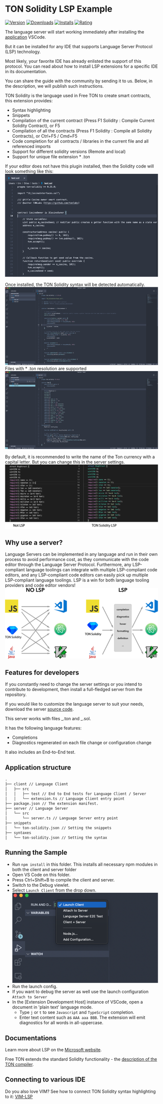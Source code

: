 # TON Solidity LSP Example

[![Version](https://vsmarketplacebadge.apphb.com/version/Timuchen.ton-solidity-language-server-bundle.svg)](https://marketplace.visualstudio.com/items?itemName=Timuchen.ton-solidity-language-server-bundle) [![Downloads](https://vsmarketplacebadge.apphb.com/downloads/Timuchen.ton-solidity-language-server-bundle.svg)](https://marketplace.visualstudio.com/items?itemName=Timuchen.ton-solidity-language-server-bundle) [![Installs](https://vsmarketplacebadge.apphb.com/installs/Timuchen.ton-solidity-language-server-bundle.svg)](https://marketplace.visualstudio.com/items?itemName=Timuchen.ton-solidity-language-server-bundle) [![Rating](https://vsmarketplacebadge.apphb.com/rating-star/Timuchen.ton-solidity-language-server-bundle.svg)](https://marketplace.visualstudio.com/items?itemName=Timuchen.ton-solidity-language-server-bundle#review-details)

The language server will start working immediately after installing the [application](https://marketplace.visualstudio.com/items?itemName=Timuchen.ton-solidity-language-server-bundle&ssr=false#overview) VSCode.

But it can be installed for any IDE that supports Language Server Protocol (LSP) technology.

Most likely, your favorite IDE has already enlisted the support of this protocol. You can read about how to install LSP extensions for a specific IDE in its documentation.

You can share the guide with the community by sending it to us. Below, in the description, we will publish such instructions.

TON Solidity is the language used in Free TON to create smart contracts, this extension provides:

- Syntax highlighting
- Snippets
- Compilation of the current contract (Press F1 Solidity : Compile Current Solidity Contract), or F5
- Compilation of all the contracts (Press F1 Solidity : Compile all Solidity Contracts), or Ctrl+F5 / Cmd+F5
- Code completion for all contracts / libraries in the current file and all referenced imports
- Support for different solidity versions (Remote and local)
- Support for unique file extension \* .ton

If your editor does not have this plugin installed, then the Solidity code will look something like this:
![Screenshot](screenshots/1.png)

Once installed, the TON Solidity syntax will be detected automatically.
![Screenshot](screenshots/2.png)
Files with \* .ton resolution are supported
![Screenshot](screenshots/3.png)

By default, it is recommended to write the name of the Ton currency with a capital letter. But you can change this in the server settings.
![Screenshot](screenshots/4.png)

## Why use a server?

Language Servers can be implemented in any language and run in their own process to avoid performance cost, as they communicate with the code editor through the Language Server Protocol. Furthermore, any LSP-compliant language toolings can integrate with multiple LSP-compliant code editors, and any LSP-compliant code editors can easily pick up multiple LSP-compliant language toolings. LSP is a win for both language tooling providers and code editor vendors!
![Screenshot](screenshots/5.png)

## Features for developers

If you constantly need to change the server settings or you intend to contribute to development, then install a full-fledged server from the repository.

If you would like to customize the language server to suit your needs, download the server [source code](https://github.com/Timuchen/ton-solidity-language-server).

This server works with files _.ton and _.sol.

It has the following language features:

- Completions
- Diagnostics regenerated on each file change or configuration change

It also includes an End-to-End test.

## Application structure

```
.
├── client // Language Client
│   ├── src
│   │   ├── test // End to End tests for Language Client / Server
│   │   └── extension.ts // Language Client entry point
├── package.json // The extension manifest.
├── server // Language Server
│   └── src
│       └── server.ts // Language Server entry point
├── snippets
│   └── ton-solidity.json // Setting the snippets
├── syntaxes
│   └── ton-solidity.json // Setting the syntax
```

## Running the Sample

- Run `npm install` in this folder. This installs all necessary npm modules in both the client and server folder
- Open VS Code on this folder.
- Press Ctrl+Shift+B to compile the client and server.
- Switch to the Debug viewlet.
- Select `Launch Client` from the drop down.
  ![Screenshot](screenshots/6.png)
- Run the launch config.
- If you want to debug the server as well use the launch configuration `Attach to Server`
- In the [Extension Development Host] instance of VSCode, open a document in 'plain text' language mode.
  - Type `j` or `t` to see `Javascript` and `TypeScript` completion.
  - Enter text content such as `AAA aaa BBB`. The extension will emit diagnostics for all words in all-uppercase.

## Documentations

Learn more about LSP on the [Microsoft website](https://code.visualstudio.com/api/language-extensions/language-server-extension-guide).

Free TON extends the standard Solidity functionality - the [description of the TON compiler](https://github.com/tonlabs/TON-Solidity-Compiler/blob/master/API.md#special-contract-functions).

## Connecting to various IDE

Do you also love VIM? See how to connect TON Solidity syntax highlighting to it:
[VIM-LSP](https://github.com/prabirshrestha/vim-lsp)

